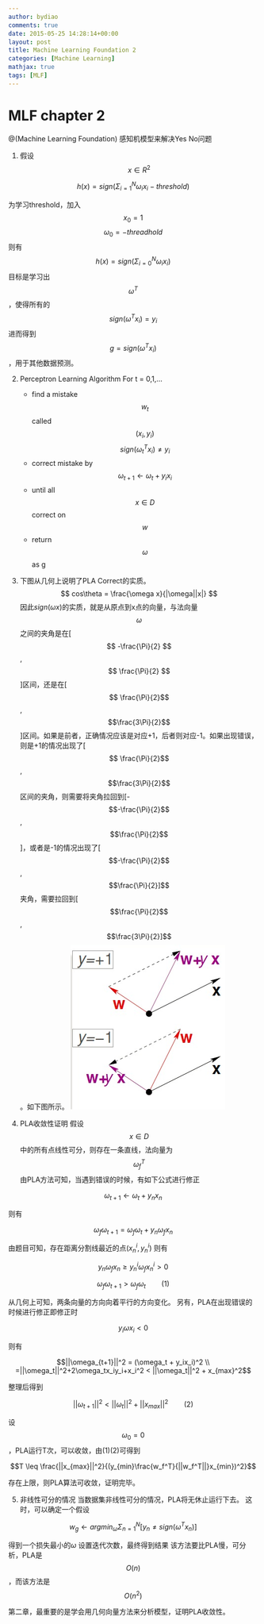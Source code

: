 ```yaml
---
author: bydiao
comments: true
date: 2015-05-25 14:28:14+00:00
layout: post
title: Machine Learning Foundation 2
categories: [Machine Learning]
mathjax: true
tags: [MLF]
---
```


# MLF chapter 2
@(Machine Learning Foundation)
感知机模型来解决Yes No问题

1. 假设 $$x\in R^2$$

$$ h(x) = sign(\Sigma^N_{i=1}\omega_ix_i - threshold) $$

为学习threshold，加入$$ x_0=1 $$ $$\omega_0=-threadhold $$
则有 $$ h(x)=sign(\Sigma^N_{i=0}\omega_ix_i) $$
目标是学习出 $$ \omega^T $$，使得所有的$$ sign(\omega^Tx_i) = y_i $$
进而得到 $$ g=sign(\omega^Tx_i) $$，用于其他数据预测。

2.  Perceptron Learning Algorithm
 For t = 0,1,...
	* find a mistake $$ w_t $$ called $$ (x_i,y_i) $$    $$ sign(\omega_t^Tx_i) \neq y_i $$
	* correct mistake by $$ \omega_{t+1}\leftarrow \omega_t+y_ix_i $$
	* until all $$ x \in D $$ correct on $$ w $$
	* return $$ \omega $$ as g

3.  下图从几何上说明了PLA Correct的实质。
	$$ cos\theta = \frac{\omega x}{|\omega||x|} $$
	因此$sign(\omega x)$的实质，就是从原点到x点的向量，与法向量$$ \omega $$之间的夹角是在[$$ -\frac{\Pi}{2} $$,$$ \frac{\Pi}{2} $$]区间，还是在[$$ \frac{\Pi}{2}$$,$$\frac{3\Pi}{2}$$]区间。如果是前者，正确情况应该是对应+1，后者则对应-1。如果出现错误，则是+1的情况出现了[$$ \frac{\Pi}{2}$$,$$\frac{3\Pi}{2}$$区间的夹角，则需要将夹角拉回到[-$$-\frac{\Pi}{2}$$,$$\frac{\Pi}{2}$$]，或者是-1的情况出现了[$$-\frac{\Pi}{2}$$,$$\frac{\Pi}{2}]$$夹角，需要拉回到[$$\frac{\Pi}{2}$$,$$\frac{3\Pi}{2}]$$。如下图所示。
![Alt text](./MLF2_1.png)

4.  PLA收敛性证明
假设$$x\in D$$ 中的所有点线性可分，则存在一条直线，法向量为$$\omega_f^T$$
由PLA方法可知，当遇到错误的时候，有如下公式进行修正

$$\omega_{t+1} \leftarrow \omega_t + y_nx_n$$

则有

$$\omega_{f}\omega_{t+1} = \omega_f\omega_t + y_n\omega_fx_n$$

由题目可知，存在距离分割线最近的点$(x_n^i,y_n^i)$
则有

$$y_n\omega_fx_n \geq y_n^i\omega_fx_n^i > 0$$

$$\omega_{f}\omega_{t+1} > \omega_f\omega_t                    \qquad   (1)$$

从几何上可知，两条向量的方向向着平行的方向变化。
另有，PLA在出现错误的时候进行修正即修正时

$$y_i\omega x_i < 0$$

则有

$$||\omega_{t+1}||^2 = (\omega_t + y_ix_i)^2 \\ =||\omega_t||^2+2\omega_tx_iy_i+x_i^2 < ||\omega_t||^2 + x_{max}^2$$

整理后得到

$$||\omega_{t+1}||^2 < ||\omega_t||^2 + ||x_{max}||^2 \qquad (2)$$

设$$\omega_0 = 0$$，PLA运行T次，可以收敛，由(1)(2)可得到

$$T \leq \frac{||x_{max}||^2}{(y_{min}\frac{w_f^T}{||w_f^T||}x_{min})^2}$$

存在上限，则PLA算法可收敛，证明完毕。

5.  非线性可分的情况
当数据集非线性可分的情况，PLA将无休止运行下去。
这时，可以确定一个假设

$$w_g \leftarrow argmin_\omega\Sigma^N_{n=1}[y_n \neq sign(\omega^Tx_n)]$$

得到一个损失最小的$\omega$
设置迭代次数，最终得到结果
该方法要比PLA慢，可分析，PLA是$$O(n)$$，而该方法是$$O(n^2)$$



第二章，最重要的是学会用几何向量方法来分析模型，证明PLA收敛性。 
